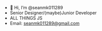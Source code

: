 - 👋 Hi, I’m @seanmk011289
- Senior Designer/(maybe)Junior Developer
- ALL THINGS JS
- Email: seanmk011289@gmail.com

<!---
seanmk011289/seanmk011289 is a ✨ special ✨ repository because its `README.md` (this file) appears on your GitHub profile.
You can click the Preview link to take a look at your changes.
--->
